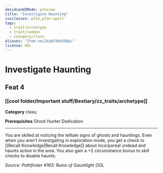 ```yaml
---
obsidianUIMode: preview
title: "Investigate Haunting"
cssclasses: pf2e,pf2e-spell
tags:
  - trait/archetype
  - trait/common
  - category/class
aliases: "Item.xei2XyBC9kbXXBpL"
license: OGL
---
```

# Investigate Haunting
## Feat 4
### [[cool folder/Important stuff/Bestiary/zz_traits/archetype]]

**Category** class; 



**Prerequisites** Ghost Hunter Dedication
* * *
You are skilled at noticing the telltale signs of ghosts and hauntings. Even when you aren't Investigating in exploration mode, you get a check to [[Recall Knowledge|Recall Knowledge]] about incorporeal undead and haunts active in the area. You also gain a +2 circumstance bonus to skill checks to disable haunts.

*Source: Pathfinder #163: Ruins of Gauntlight*
*OGL*